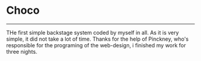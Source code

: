 # Choco
***

THe first simple backstage system coded by myself in all. As it is very simple, it did not take a lot of time. Thanks for the help of Pinckney, who's responsible for the programing of the web-design, i finished my work for three nights.
